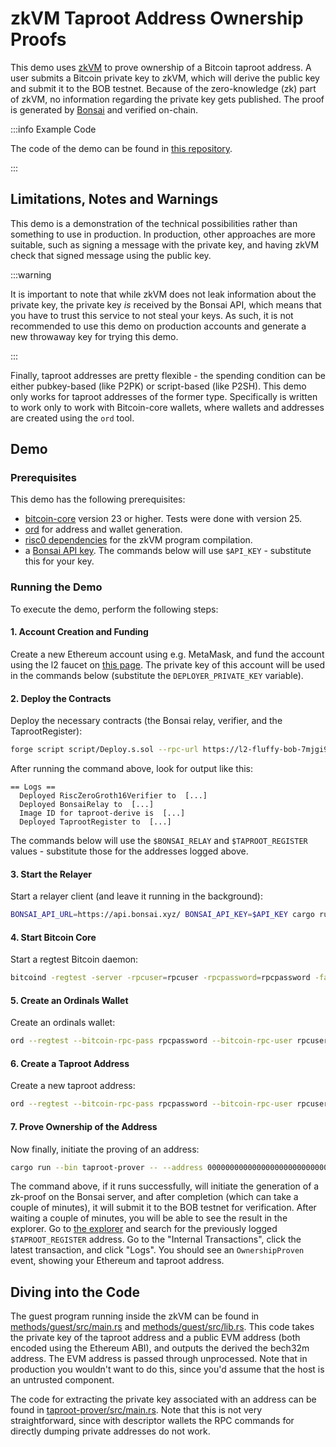# zkVM Taproot Address Ownership Proofs

This demo uses [zkVM](https://dev.risczero.com/zkvm/) to prove ownership of a Bitcoin taproot address. A user submits a Bitcoin private key to zkVM, which will derive the public key and submit it to the BOB testnet. Because of the zero-knowledge (zk) part of zkVM, no information regarding the private key gets published. The proof is generated by [Bonsai](https://dev.risczero.com/bonsai/) and verified on-chain.

:::info Example Code

The code of the demo can be found in [this repository](https://github.com/bob-collective/demo-zkvm-taproot-address/).

:::

## Limitations, Notes and Warnings

This demo is a demonstration of the technical possibilities rather than something to use in production. In production, other approaches are more suitable, such as signing a message with the private key, and having zkVM check that signed message using the public key.

:::warning

It is important to note that while zkVM does not leak information about the private key, the private key _is_ received by the Bonsai API, which means that you have to trust this service to not steal your keys. As such, it is not recommended to use this demo on production accounts and generate a new throwaway key for trying this demo.

:::

Finally, taproot addresses are pretty flexible - the spending condition can be either pubkey-based (like P2PK) or script-based (like P2SH). This demo only works for taproot addresses of the former type. Specifically is written to work only to work with Bitcoin-core wallets, where wallets and addresses are created using the `ord` tool.

## Demo

### Prerequisites

This demo has the following prerequisites:

- [bitcoin-core](https://bitcoin.org/en/bitcoin-core/) version 23 or higher. Tests were done with version 25.
- [ord](https://github.com/ordinals/ord) for address and wallet generation.
- [risc0 dependencies](https://github.com/risc0/bonsai-foundry-template) for the zkVM program compilation.
- a [Bonsai API key](https://dev.risczero.com/bonsai/quickstart). The commands below will use `$API_KEY` - substitute this for your key.

### Running the Demo

To execute the demo, perform the following steps:

#### 1. Account Creation and Funding

Create a new Ethereum account using e.g. MetaMask, and fund the account using the l2 faucet on [this page](https://app.conduit.xyz/published/view/fluffy-bob-7mjgi9pmtg). The private key of this account will be used in the commands below (substitute the `DEPLOYER_PRIVATE_KEY` variable).

#### 2. Deploy the Contracts

Deploy the necessary contracts (the Bonsai relay, verifier, and the TaprootRegister):

```bash
forge script script/Deploy.s.sol --rpc-url https://l2-fluffy-bob-7mjgi9pmtg.t.conduit.xyz --broadcast --verify --verifier blockscout --verifier-url 'https://explorerl2-fluffy-bob-7mjgi9pmtg.t.conduit.xyz/api?'
```

After running the command above, look for output like this:

```
== Logs ==
  Deployed RiscZeroGroth16Verifier to  [...]
  Deployed BonsaiRelay to  [...]
  Image ID for taproot-derive is  [...]
  Deployed TaprootRegister to  [...]
```

The commands below will use the `$BONSAI_RELAY` and `$TAPROOT_REGISTER` values - substitute those for the addresses logged above.

#### 3. Start the Relayer

Start a relayer client (and leave it running in the background):

```bash
BONSAI_API_URL=https://api.bonsai.xyz/ BONSAI_API_KEY=$API_KEY cargo run --bin bonsai-ethereum-relay-cli -- run --relay-address $BONSAI_RELAY --eth-node wss://l2-fluffy-bob-7mjgi9pmtg.t.conduit.xyz --eth-chain-id 901 --private-key $DEPLOYER_PRIVATE_KEY
```

#### 4. Start Bitcoin Core

Start a regtest Bitcoin daemon:

```bash
bitcoind -regtest -server -rpcuser=rpcuser -rpcpassword=rpcpassword -fallbackfee=0.0002 -blockfilterindex -txindex=1 -prune=0 -blockversion=4
```

#### 5. Create an Ordinals Wallet

Create an ordinals wallet:

```bash
ord --regtest --bitcoin-rpc-pass rpcpassword --bitcoin-rpc-user rpcuser wallet create
```

#### 6. Create a Taproot Address

Create a new taproot address:

```bash
ord --regtest --bitcoin-rpc-pass rpcpassword --bitcoin-rpc-user rpcuser wallet receive
```

#### 7. Prove Ownership of the Address

Now finally, initiate the proving of an address:

```bash
cargo run --bin taproot-prover -- --address 0000000000000000000000000000000000000001 --taproot-address $TAPROOT_ADDRESS_FROM_PREVIOUS_STEP --bonsai-api-key=$API_KEY
```

The command above, if it runs successfully, will initiate the generation of a zk-proof on the Bonsai server, and after completion (which can take a couple of minutes), it will submit it to the BOB testnet for verification. After waiting a couple of minutes, you will be able to see the result in the explorer. Go to [the explorer](https://explorerl2-fluffy-bob-7mjgi9pmtg.t.conduit.xyz/) and search for the previously logged `$TAPROOT_REGISTER` address. Go to the "Internal Transactions", click the latest transaction, and click "Logs". You should see an `OwnershipProven` event, showing your Ethereum and taproot address.

## Diving into the Code

The guest program running inside the zkVM can be found in [methods/guest/src/main.rs](https://github.com/bob-collective/demo-zkvm-taproot-address/blob/main/methods/guest/src/main.rs) and [methods/guest/src/lib.rs](https://github.com/bob-collective/demo-zkvm-taproot-address/blob/main/methods/guest/src/lib.rs). This code takes the private key of the taproot address and a public EVM address (both encoded using the Ethereum ABI), and outputs the derived the bech32m address. The EVM address is passed through unprocessed. Note that in production you wouldn't want to do this, since you'd assume that the host is an untrusted component.

The code for extracting the private key associated with an address can be found in [taproot-prover/src/main.rs](https://github.com/bob-collective/demo-zkvm-taproot-address/blob/main/taproot-prover/src/main.rs). Note that this is not very straightforward, since with descriptor wallets the RPC commands for directly dumping private addresses do not work.